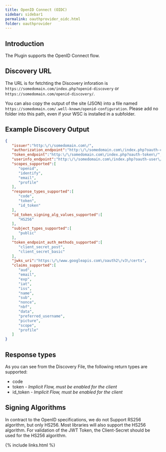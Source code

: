 ```yaml
---
title: OpenID Connect (OIDC)
sidebar: sidebar1
permalink: oauthprovider_oidc.html
folder: oauthprovider
---
```


## Introduction

The Plugin supports the OpenID Connect flow.

## Discovery URL
The URL is for fetchting the Discovery inforation is `https://somedomain.com/index.php?openid-discovery` or `https://somedomain.com/openid-discovery/`.

You can also copy the output of the site (JSON) into a file named `https://somedomain.com/.well-known/openid-configuration`. Please add no folder into this path, even if your WSC is installed in a subfolder.

## Example Discovery Output
```json
{ 
   "issuer":"http:\/\/somedomain.com\/",
   "authorization_endpoint":"http:\/\/somedomain.com\/index.php?oauth-consent\/",
   "token_endpoint":"http:\/\/somedomain.com\/index.php?oauth-token\/",
   "userinfo_endpoint":"http:\/\/somedomain.com\/index.php?oauth-user\/",
   "scopes_supported":[ 
      "openid",
      "identify",
      "email",
      "profile"
   ],
   "response_types_supported":[ 
      "code",
      "token",
      "id_token"
   ],
   "id_token_signing_alg_values_supported":[ 
      "HS256"
   ],
   "subject_types_supported":[ 
      "public"
   ],
   "token_endpoint_auth_methods_supported":[ 
      "client_secret_post",
      "client_secret_basic"
   ],
   "jwks_uri":"https:\/\/www.googleapis.com\/oauth2\/v3\/certs",
   "claims_supported":[ 
      "aud",
      "email",
      "exp",
      "iat",
      "iss",
      "name",
      "sub",
      "nonce",
      "nbf",
      "data",
      "preferred_username",
      "picture",
      "scope",
      "profile"
   ]
}
```

## Response types
As you can see from the Discovery File, the following return types are supported:
* code
* token - *Implicit Flow, must be enabled for the client*
* id_token - *Implicit Flow, must be enabled for the client*

## Signing Algorithms
In contract to the OpenID specifications, we do not Support RS256 algorithm, but only HS256. Most libraries will also support the HS256 algorithm. For validation of the JWT Token, the Client-Secret should be used for the HS256 algorithm.



{% include links.html %}
